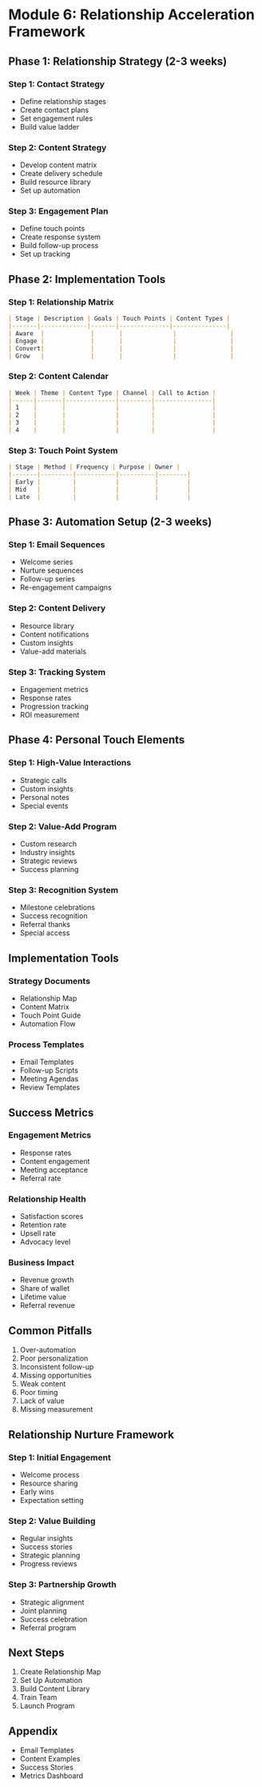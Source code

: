 # Module 6: Relationship Acceleration Framework

## Phase 1: Relationship Strategy (2-3 weeks)

### Step 1: Contact Strategy
- Define relationship stages
- Create contact plans
- Set engagement rules
- Build value ladder

### Step 2: Content Strategy
- Develop content matrix
- Create delivery schedule
- Build resource library
- Set up automation

### Step 3: Engagement Plan
- Define touch points
- Create response system
- Build follow-up process
- Set up tracking

## Phase 2: Implementation Tools

### Step 1: Relationship Matrix
```markdown
| Stage | Description | Goals | Touch Points | Content Types |
|-------|-------------|-------|--------------|---------------|
| Aware  |             |       |              |               |
| Engage |             |       |              |               |
| Convert|             |       |              |               |
| Grow   |             |       |              |               |
```

### Step 2: Content Calendar
```markdown
| Week | Theme | Content Type | Channel | Call to Action |
|------|-------|--------------|---------|----------------|
| 1    |       |              |         |                |
| 2    |       |              |         |                |
| 3    |       |              |         |                |
| 4    |       |              |         |                |
```

### Step 3: Touch Point System
```markdown
| Stage | Method | Frequency | Purpose | Owner |
|-------|---------|-----------|----------|--------|
| Early |         |           |          |        |
| Mid   |         |           |          |        |
| Late  |         |           |          |        |
```

## Phase 3: Automation Setup (2-3 weeks)

### Step 1: Email Sequences
- Welcome series
- Nurture sequences
- Follow-up series
- Re-engagement campaigns

### Step 2: Content Delivery
- Resource library
- Content notifications
- Custom insights
- Value-add materials

### Step 3: Tracking System
- Engagement metrics
- Response rates
- Progression tracking
- ROI measurement

## Phase 4: Personal Touch Elements

### Step 1: High-Value Interactions
- Strategic calls
- Custom insights
- Personal notes
- Special events

### Step 2: Value-Add Program
- Custom research
- Industry insights
- Strategic reviews
- Success planning

### Step 3: Recognition System
- Milestone celebrations
- Success recognition
- Referral thanks
- Special access

## Implementation Tools

### Strategy Documents
- Relationship Map
- Content Matrix
- Touch Point Guide
- Automation Flow

### Process Templates
- Email Templates
- Follow-up Scripts
- Meeting Agendas
- Review Templates

## Success Metrics

### Engagement Metrics
- Response rates
- Content engagement
- Meeting acceptance
- Referral rate

### Relationship Health
- Satisfaction scores
- Retention rate
- Upsell rate
- Advocacy level

### Business Impact
- Revenue growth
- Share of wallet
- Lifetime value
- Referral revenue

## Common Pitfalls
1. Over-automation
2. Poor personalization
3. Inconsistent follow-up
4. Missing opportunities
5. Weak content
6. Poor timing
7. Lack of value
8. Missing measurement

## Relationship Nurture Framework

### Step 1: Initial Engagement
- Welcome process
- Resource sharing
- Early wins
- Expectation setting

### Step 2: Value Building
- Regular insights
- Success stories
- Strategic planning
- Progress reviews

### Step 3: Partnership Growth
- Strategic alignment
- Joint planning
- Success celebration
- Referral program

## Next Steps
1. Create Relationship Map
2. Set Up Automation
3. Build Content Library
4. Train Team
5. Launch Program

## Appendix
- Email Templates
- Content Examples
- Success Stories
- Metrics Dashboard
